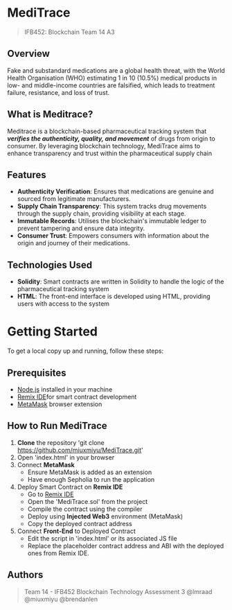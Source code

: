 # MediTrace
> IFB452: Blockchain Team 14 A3
## Overview 
Fake and substandard medications are a global health threat, with the World Health Organisation (WHO) estimating 1 in 10 (10.5%) medical products in low- and middle-income countries are falsified, which leads to treatment failure, resistance, and loss of trust.

## What is Meditrace?
Meditrace is a blockchain-based pharmaceutical tracking system that ***verifies the authenticity, quality, and movement*** of drugs from origin to consumer. By leveraging blockchain technology, MediTrace aims to enhance transparency and trust within the pharmaceutical supply chain

## Features 
- **Authenticity Verification**: Ensures that medications are genuine and sourced from legitimate manufacturers.
- **Supply Chain Transparency**: This system tracks drug movements through the supply chain, providing visibility at each stage.
- **Immutable Records**: Utilises the blockchain's immutable ledger to prevent tampering and ensure data integrity.
- **Consumer Trust**: Empowers consumers with information about the origin and journey of their medications.

## Technologies Used
- **Solidity**: Smart contracts are written in Solidity to handle the logic of the pharmaceutical tracking system
- **HTML**: The front-end interface is developed using HTML, providing users with access to the system

# Getting Started
To get a local copy up and running, follow these steps:

## Prerequisites 
- [Node.js](https://nodejs.org/en) installed in your machine
- [Remix IDE](https://remix.ethereum.org/)for smart contract development
- [MetaMask](https://metamask.io/) browser extension

## How to Run MediTrace
1. **Clone** the repository
'git clone https://github.com/miuxmiyu/MediTrace.git'
2. Open 'index.html' in your browser
3. Connect **MetaMask**
   - Ensure MetaMask is added as an extension
   - Have enough Sepholia to run the application
4. Deploy Smart Contract on **Remix IDE**
   - Go to [Remix IDE](https://remix.ethereum.org/)
   - Open the 'MediTrace.sol' from the project
   - Compile the contract using the compiler
   - Deploy using **Injected Web3** environment (MetaMask)
   - Copy the deployed contract address
5. Connect **Front-End** to Deployed Contract
   - Edit the script in 'index.html' or its associated JS file
   - Replace the placeholder contract address and ABI with the deployed ones from Remix IDE.
  
## Authors
> Team 14 - IFB452 Blockchain Technology Assessment 3
@lmraad
@miuxmiyu
@brendanlen


